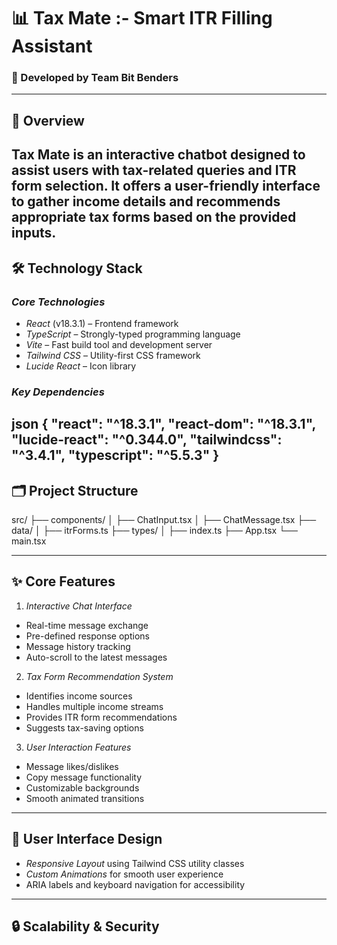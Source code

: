 # 📊 Tax Mate :- Smart ITR Filling Assistant 
### 🚀 Developed by Team Bit Benders  
---
## 🌟 Overview
Tax Mate is an interactive chatbot designed to assist users with tax-related queries and ITR form
selection. It offers a user-friendly interface to gather income details and recommends appropriate tax
forms based on the provided inputs.
---
## 🛠 Technology Stack
### *Core Technologies*
- *React* (v18.3.1) – Frontend framework
- *TypeScript* – Strongly-typed programming language
- *Vite* – Fast build tool and development server
- *Tailwind CSS* – Utility-first CSS framework
- *Lucide React* – Icon library
### *Key Dependencies*
json
{
 "react": "^18.3.1",
 "react-dom": "^18.3.1",
 "lucide-react": "^0.344.0",
 "tailwindcss": "^3.4.1",
 "typescript": "^5.5.3"
}
---
## 🗂 Project Structure
src/
├── components/
│   ├── ChatInput.tsx
│   ├── ChatMessage.tsx
├── data/
│   ├── itrForms.ts
├── types/
│   ├── index.ts
├── App.tsx
└── main.tsx

---
## ✨ Core Features
1. *Interactive Chat Interface*
 - Real-time message exchange
 - Pre-defined response options
 - Message history tracking
 - Auto-scroll to the latest messages
2. *Tax Form Recommendation System*
 - Identifies income sources
 - Handles multiple income streams
 - Provides ITR form recommendations
 - Suggests tax-saving options
3. *User Interaction Features*
 - Message likes/dislikes
 - Copy message functionality
 - Customizable backgrounds
 - Smooth animated transitions
---
## 🎨 User Interface Design
- *Responsive Layout* using Tailwind CSS utility classes
- *Custom Animations* for smooth user experience
- ARIA labels and keyboard navigation for accessibility
---
## 🔒 Scalability & Security 
